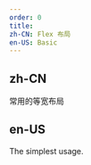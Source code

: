 ```yaml
---
order: 0
title:
zh-CN: Flex 布局
en-US: Basic
---
```


## zh-CN

常用的等宽布局

## en-US

The simplest usage.

